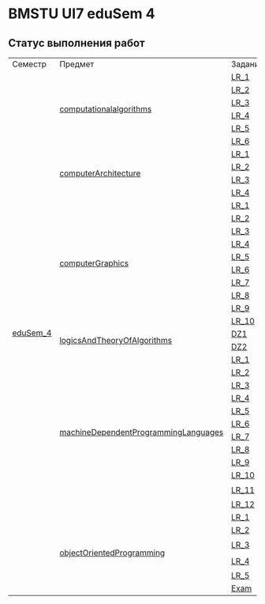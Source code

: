 # BMSTU UI7 eduSem 4
## Статус выполнения работ
<table>
    <tr>
        <td>Семестр</td>
        <td>Предмет</td>
        <td>Задание</td>
        <td>Статус</td>
    </tr>
    <tr>
        <td rowspan="50"><a href="https://github.com/AndreevAA/bmstu/tree/master/edusem_4/">eduSem_4</a></td>
        <td rowspan="6"><a href="https://github.com/AndreevAA/bmstu/tree/master/edusem_4/computationalalgorithms">computationalalgorithms</a></td>
        <td><a href="https://github.com/AndreevAA/bmstu/tree/master/edusem_4/computationalalgorithms/LR_1">LR_1</a></td>
        <td>✅</td>
    </tr>
    <tr>
        <td><a href="https://github.com/AndreevAA/bmstu/tree/master/edusem_4/computationalalgorithms/LR_2">LR_2</a></td>
        <td>✅</td>
    </tr>
    <tr>
        <td><a href="https://github.com/AndreevAA/bmstu/tree/master/edusem_4/computationalalgorithms/LR_3">LR_3</a></td>
        <td>✅</td>
    </tr>
    <tr>
        <td><a href="https://github.com/AndreevAA/bmstu/tree/master/edusem_4/computationalalgorithms/LR_4">LR_4</a></td>
        <td>✅</td>
    </tr>
    <tr>
        <td><a href="https://github.com/AndreevAA/bmstu/tree/master/edusem_4/computationalalgorithms/LR_5">LR_5</a></td>
        <td>✅</td>
    </tr>
    <tr>
        <td><a href="https://github.com/AndreevAA/bmstu/tree/master/edusem_4/computationalalgorithms/LR_6">LR_6</a></td>
        <td>✅</td>
    </tr>
    <tr>
        <td rowspan="4"><a href="https://github.com/AndreevAA/bmstu/tree/master/edusem_4/computerArchitecture">computerArchitecture</a></td>
        <td><a href="https://github.com/AndreevAA/bmstu/tree/master/edusem_4/computerArchitecture/LR_1">LR_1</a></td>
        <td>✅</td>
    </tr>
    <tr>
        <td><a href="https://github.com/AndreevAA/bmstu/tree/master/edusem_4/computerArchitecture/LR_2">LR_2</a></td>
        <td>✅</td>
    </tr>
    <tr>
        <td><a href="https://github.com/AndreevAA/bmstu/tree/master/edusem_4/computerArchitecture/LR_3">LR_3</a></td>
        <td>✅</td>
    </tr>
    <tr>
        <td><a href="https://github.com/AndreevAA/bmstu/tree/master/edusem_4/computerArchitecture/LR_4">LR_4</a></td>
        <td>✅</td>
    </tr>
    <tr>
        <td rowspan="10"><a href="https://github.com/AndreevAA/bmstu/tree/master/edusem_4/computerGraphics">computerGraphics</a></td>
        <td><a href="https://github.com/AndreevAA/bmstu/tree/master/edusem_4/computerGraphics/LR_1">LR_1</a></td>
        <td>✅</td>
    </tr>
    <tr>
        <td><a href="https://github.com/AndreevAA/bmstu/tree/master/edusem_4/computerGraphics/LR_2">LR_2</a></td>
        <td>✅</td>
    </tr>
    <tr>
        <td><a href="https://github.com/AndreevAA/bmstu/tree/master/edusem_4/computerGraphics/LR_3">LR_3</a></td>
        <td>✅</td>
    </tr>
    <tr>
        <td><a href="https://github.com/AndreevAA/bmstu/tree/master/edusem_4/computerGraphics/LR_4">LR_4</a></td>
        <td>✅</td>
    </tr>
    <tr>
        <td><a href="https://github.com/AndreevAA/bmstu/tree/master/edusem_4/computerGraphics/LR_5">LR_5</a></td>
        <td>✅</td>
    </tr>
    <tr>
        <td><a href="https://github.com/AndreevAA/bmstu/tree/master/edusem_4/computerGraphics/LR_6">LR_6</a></td>
        <td>✅</td>
    </tr>
    <tr>
        <td><a href="https://github.com/AndreevAA/bmstu/tree/master/edusem_4/computerGraphics/LR_7">LR_7</a></td>
        <td>✅</td>
    </tr>
    <tr>
        <td><a href="https://github.com/AndreevAA/bmstu/tree/master/edusem_4/computerGraphics/LR_8">LR_8</a></td>
        <td>✅</td>
    </tr>
    <tr>
        <td><a href="https://github.com/AndreevAA/bmstu/tree/master/edusem_4/computerGraphics/LR_9">LR_9</a></td>
        <td>🔄</td>
    </tr>
    <tr>
        <td><a href="https://github.com/AndreevAA/bmstu/tree/master/edusem_4/computerGraphics/LR_10">LR_10</a></td>
        <td>🔄</td>
    </tr>
    <tr>
        <td rowspan="2"><a href="https://github.com/AndreevAA/bmstu/tree/master/edusem_4/logicsAndTheoryOfAlgorithms">logicsAndTheoryOfAlgorithms</a></td>
        <td><a href="https://github.com/AndreevAA/BMSTU/tree/master/eduSem_4/logicsAndTheoryOfAlgorithms/DZ1">DZ1</a></td>
        <td>✅</td>
    </tr>
    <tr>
        <td><a href="https://github.com/AndreevAA/BMSTU/tree/master/eduSem_4/logicsAndTheoryOfAlgorithms/DZ2">DZ2</a></td>
        <td>✅</td>
    </tr>
    <tr>
        <td rowspan="12"><a href="https://github.com/AndreevAA/bmstu/tree/master/edusem_4/machineDependentProgrammingLanguages">machineDependentProgrammingLanguages</a></td>
        <td><a href="https://github.com/AndreevAA/bmstu/tree/master/edusem_4/machineDependentProgrammingLanguages/LR_1">LR_1</a></td>
        <td>✅</td>
    </tr>
    <tr>
        <td><a href="https://github.com/AndreevAA/bmstu/tree/master/edusem_4/machineDependentProgrammingLanguages/LR_2">LR_2</a></td>
        <td>✅</td>
    </tr>
    <tr>
        <td><a href="https://github.com/AndreevAA/bmstu/tree/master/edusem_4/machineDependentProgrammingLanguages/LR_3">LR_3</a></td>
        <td>✅</td>
    </tr>
    <tr>
        <td><a href="https://github.com/AndreevAA/bmstu/tree/master/edusem_4/machineDependentProgrammingLanguages/LR_4">LR_4</a></td>
        <td>✅</td>
    </tr>
    <tr>
        <td><a href="https://github.com/AndreevAA/bmstu/tree/master/edusem_4/machineDependentProgrammingLanguages/LR_5">LR_5</a></td>
        <td>✅</td>
    </tr>
    <tr>
        <td><a href="https://github.com/AndreevAA/bmstu/tree/master/edusem_4/machineDependentProgrammingLanguages/LR_6">LR_6</a></td>
        <td>✅</td>
    </tr>
    <tr>
        <td><a href="https://github.com/AndreevAA/bmstu/tree/master/edusem_4/machineDependentProgrammingLanguages/LR_7">LR_7</a></td>
        <td>✅</td>
    </tr>
    <tr>
        <td><a href="https://github.com/AndreevAA/bmstu/tree/master/edusem_4/machineDependentProgrammingLanguages/LR_8">LR_8</a></td>
        <td>✅</td>
    </tr>
    <tr>
        <td><a href="https://github.com/AndreevAA/bmstu/tree/master/edusem_4/machineDependentProgrammingLanguages/LR_9">LR_9</a></td>
        <td>✅</td>
    </tr>
    <tr>
        <td><a href="https://github.com/AndreevAA/bmstu/tree/master/edusem_4/machineDependentProgrammingLanguages/LR_10">LR_10</a></td>
        <td>✅</td>
    </tr>
    <tr>
        <td><a href="https://github.com/AndreevAA/bmstu/tree/master/edusem_4/machineDependentProgrammingLanguages/LR_11">LR_11</a></td>
        <td>❇️</td>
    </tr>
    <tr>
        <td><a href="https://github.com/AndreevAA/bmstu/tree/master/edusem_4/machineDependentProgrammingLanguages/LR_12">LR_12</a></td>
        <td>✅</td>
    </tr>
    <tr>
        <td rowspan="6"><a href="https://github.com/AndreevAA/bmstu/tree/master/edusem_4/objectOrientedProgramming">objectOrientedProgramming</a></td>
        <td><a href="https://github.com/AndreevAA/bmstu/tree/master/edusem_4/objectOrientedProgramming/LR_1">LR_1</a></td>
        <td>✅</td>
    </tr>
    <tr>
        <td><a href="https://github.com/AndreevAA/bmstu/tree/master/edusem_4/objectOrientedProgramming/LR_2">LR_2</a></td>
        <td>✅</td>
    </tr>
    <tr>
        <td><a href="https://github.com/AndreevAA/bmstu/tree/master/edusem_4/objectOrientedProgramming/LR_3">LR_3</a></td>
        <td>❇️</td>
    </tr>
    <tr>
        <td><a href="https://github.com/AndreevAA/bmstu/tree/master/edusem_4/objectOrientedProgramming/LR_4">LR_4</a></td>
        <td>❇️</td>
    </tr>
    <tr>
        <td><a href="https://github.com/AndreevAA/bmstu/tree/master/edusem_4/objectOrientedProgramming/LR_5">LR_5</a></td>
        <td>🔄</td>
    </tr>
    <tr>
        <td><a href="https://github.com/AndreevAA/bmstu/tree/master/edusem_4/objectOrientedProgramming/LR_6">Exam</a></td>
        <td>🔄</td>
    </tr>
    
</table>

